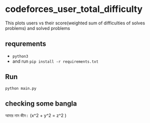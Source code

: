# codeforces_user_total_difficulty
This plots users vs their score(weighted sum of difficulties of solves problems) and solved problems 
## requrements
* `python3`
* and run `pip install -r requirements.txt`
## Run
`python main.py`
 ## checking some bangla 
 আমার নাম জীম। 
 \(x^2 + y^2 = z^2 \) 
